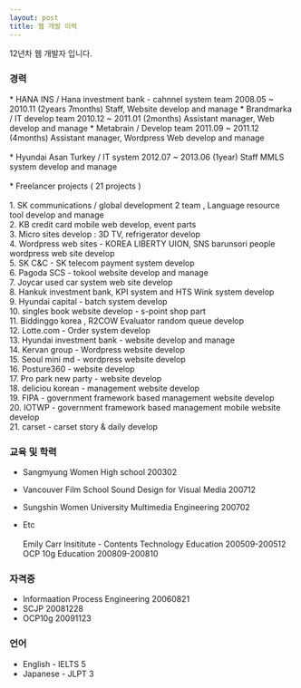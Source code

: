 ```yaml
---
layout: post
title: 웹 개발 이력
---
```


12년차 웹 개발자 입니다.

### 경력

<div class="exp">
* HANA INS / Hana investment bank - cahnnel system team	2008.05 ~ 2010.11 (2years 7months)	Staff,	Website develop and manage 
* Brandmarka / IT develop team	2010.12 ~ 2011.01 (2months)	Assistant manager,	Web develop and manage 
* Metabrain / Develop team	2011.09 ~ 2011.12 (4months)	Assistant manager,	Wordpress Web develop and manage <br/><br/>
* Hyundai Asan Turkey / IT system	2012.07 ~ 2013.06 (1year)	Staff	 MMLS system develop and manage <br/><br/>
* Freelancer projects ( 21 projects ) <br/><br/>
1. SK communications / global development 2 team  , Language resource tool develop and manage<br/>
2. KB credit card mobile web develop, event parts <br/>
3. Micro sites develop : 3D TV, refrigerator develop <br/>
4. Wordpress web sites  -  KOREA LIBERTY UION, SNS barunsori people wordpress web site develop <br/>
5. SK C&C - SK telecom payment system develop<br/>
6. Pagoda SCS - tokool website develop and manage<br/>
7. Joycar used car system web site develop<br/>
8. Hankuk investment bank, KPI system and HTS Wink system develop<br/>
9. Hyundai capital - batch system develop<br/>
10. singles book website develop - s-point shop part <br/>
11. Biddinggo korea ,  R2COW Evaluator random queue develop<br/>
12. Lotte.com - Order system develop <br/>
13. Hyundai investment bank - website develop and manage  <br/>
14. Kervan group - Wordpress website develop  <br/>
15. Seoul mini md - wordpress website develop  <br/>
16. Posture360 - website develop   <br/>
17. Pro park new party - website develop <br/>
18. deliciou korean  - management website develop <br/>
19. FIPA  - government framework based management website develop <br/>
20. IOTWP - government framework based management mobile website develop<br/>
21. carset - carset story & daily develop<br/>
</div>

### 교육 및 학력 

 * Sangmyung Women High school		200302	 <br/>	
 * Vancouver Film School		Sound Design for Visual Media		200712<br/>		
 * Sungshin Women University	Multimedia Engineering	200702	
			
 * Etc <br/><br/>
				Emily Carr Insititute -  Contents Technology Education 200509-200512</br>
				OCP 10g Education 200809-200810 

### 자격증

  * Informaation Process Engineering	20060821
  * SCJP	20081228
  * OCP10g	20091123


### 언어 

  * English - IELTS 5
  * Japanese - JLPT 3 
